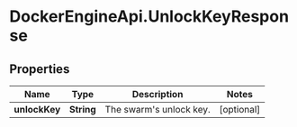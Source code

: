 # DockerEngineApi.UnlockKeyResponse

## Properties
Name | Type | Description | Notes
------------ | ------------- | ------------- | -------------
**unlockKey** | **String** | The swarm's unlock key. | [optional] 


